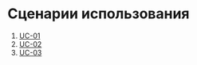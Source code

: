 # Сценарии использования

1. [UC-01](UC/UC-01.md)
2. [UC-02](UC/UC-02.md)
3. [UC-03](UC/UC-03.md)


